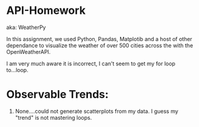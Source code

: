 # API-Homework
aka: WeatherPy

In this assignment, we used Python, Pandas, Matplotib and a host of other dependance to visualize the weather of over 500 cities across the with the OpenWeatherAPI.

I am very much aware it is incorrect, I can't seem to get my for loop to...loop.

# Observable Trends:
1. None....could not generate scatterplots from my data. I guess my "trend" is not mastering loops.
